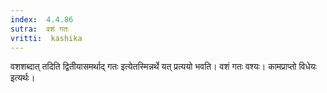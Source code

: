 ```yaml
---
index:  4.4.86
sutra:  वशं गतः
vritti:  kashika 
---
```


वशशब्दात् तदिति द्वितीयासमर्थाद् गतः इत्येतस्मिन्नर्थे यत् प्रत्ययो भवति। वशं गतः वश्यः। कामप्राप्तो विधेयः इत्यर्थः।

